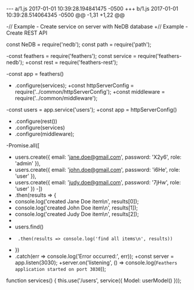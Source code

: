 --- a/1.js	2017-01-01 10:39:28.194841475 -0500
+++ b/1.js	2017-01-01 10:39:28.514064345 -0500
@@ -1,31 +1,22 @@
 
-// Example - Create service on server with NeDB database
+// Example - Create REST API
 
 const NeDB = require('nedb');
 const path = require('path');
 
-const feathers = require('feathers');
 const service = require('feathers-nedb');
+const rest = require('feathers-rest');
 
-const app = feathers()
-  .configure(services);
+const httpServerConfig = require('../common/httpServerConfig');
+const middleware = require('../common/middleware');
 
-const users = app.service('users');
+const app = httpServerConfig()
+  .configure(rest())
+  .configure(services)
+  .configure(middleware);
 
-Promise.all([
-  users.create({ email: 'jane.doe@gmail.com', password: 'X2y6', role: 'admin' }),
-  users.create({ email: 'john.doe@gmail.com', password: 'i6He', role: 'user' }),
-  users.create({ email: 'judy.doe@gmail.com', password: '7jHw', role: 'user' })
-])
-  .then(results => {
-    console.log('created Jane Doe item\n', results[0]);
-    console.log('created John Doe item\n', results[1]);
-    console.log('created Judy Doe item\n', results[2]);
-    
-    users.find()
-      .then(results => console.log('find all items\n', results))
-  })
-  .catch(err => console.log('Error occurred:', err));
+const server = app.listen(3030);
+server.on('listening', () => console.log(`Feathers application started on port 3030`));
 
 function services() {
   this.use('/users', service({ Model: userModel() }));
